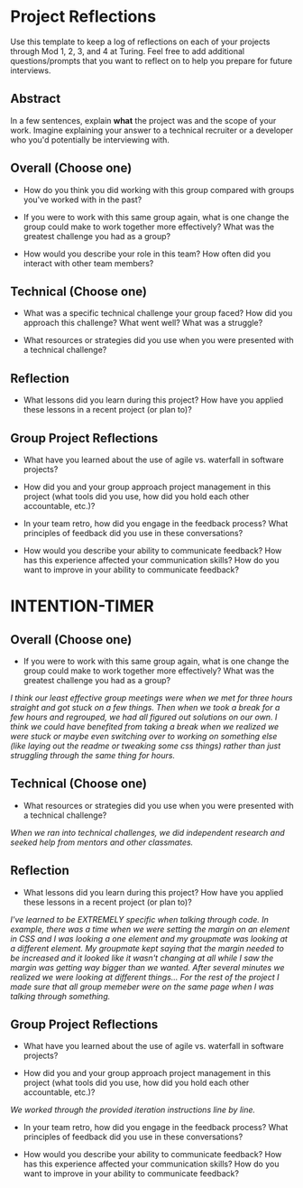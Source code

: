 # Project Reflections
Use this template to keep a log of reflections on each of your projects through Mod 1, 2, 3, and 4 at Turing. Feel free to add additional questions/prompts that you want to reflect on to help you prepare for future interviews. 

## Abstract
In a few sentences, explain **what** the project was and the scope of your work. Imagine explaining your answer to a technical recruiter or a developer who you'd potentially be interviewing with.

## Overall (Choose one)
* How do you think you did working with this group compared with groups you've worked with in the past?

* If you were to work with this same group again, what is one change the group could make to work together more effectively?
What was the greatest challenge you had as a group?

* How would you describe your role in this team? How often did you interact with other team members?

## Technical (Choose one)
* What was a specific technical challenge your group faced? How did you approach this challenge? What went well? What was a struggle?

* What resources or strategies did you use when you were presented with a technical challenge?

## Reflection
* What lessons did you learn during this project? How have you applied these lessons in a recent project (or plan to)?

## Group Project Reflections
* What have you learned about the use of agile vs. waterfall in software projects?

* How did you and your group approach project management in this project (what tools did you use, how did you hold each other accountable, etc.)?

* In your team retro, how did you engage in the feedback process? What principles of feedback did you use in these conversations?

* How would you describe your ability to communicate feedback? How has this experience affected your communication skills? How do you want to improve in your ability to communicate feedback?



# INTENTION-TIMER

## Overall (Choose one)
* If you were to work with this same group again, what is one change the group could make to work together more effectively?
What was the greatest challenge you had as a group?

_I think our least effective group meetings were when we met for three hours straight and got stuck on a few things. Then when we took a break for a few hours and regrouped, we had all figured out solutions on our own. I think we could have benefited from taking a break when we realized we were stuck or maybe even switching over to working on something else (like laying out the readme or tweaking some css things) rather than just struggling through the same thing for hours._

## Technical (Choose one)
* What resources or strategies did you use when you were presented with a technical challenge?

_When we ran into technical challenges, we did independent research and seeked help from mentors and other classmates._

## Reflection
* What lessons did you learn during this project? How have you applied these lessons in a recent project (or plan to)?

_I've learned to be EXTREMELY specific when talking through code. In example, there was a time when we were setting the margin on an element in CSS and I was looking a one element and my groupmate was looking at a different element. My groupmate kept saying that the margin needed to be increased and it looked like it wasn't changing at all while I saw the margin was getting way bigger than we wanted. After several minutes we realized we were looking at different things... For the rest of the project I made sure that all group memeber were on the same page when I was talking through something._

## Group Project Reflections
* What have you learned about the use of agile vs. waterfall in software projects?

* How did you and your group approach project management in this project (what tools did you use, how did you hold each other accountable, etc.)?

_We worked through the provided iteration instructions line by line._

* In your team retro, how did you engage in the feedback process? What principles of feedback did you use in these conversations?

* How would you describe your ability to communicate feedback? How has this experience affected your communication skills? How do you want to improve in your ability to communicate feedback?
